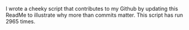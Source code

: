 I wrote a cheeky script that contributes to my Github by updating this ReadMe to illustrate why more than commits matter. This script has run 2965 times.